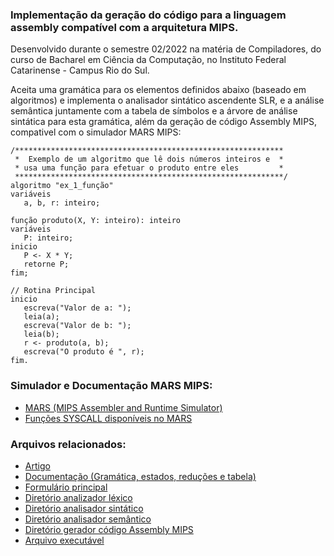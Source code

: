 ### Implementação da geração do código para a linguagem assembly compatível com a arquitetura MIPS.

Desenvolvido durante o semestre 02/2022 na matéria de Compiladores, do curso de Bacharel em Ciência da Computação, no Instituto Federal Catarinense - Campus Rio do Sul.

Aceita uma gramática para os elementos definidos abaixo (baseado em algoritmos) e implementa o analisador sintático ascendente SLR, e a análise semântica juntamente com a tabela de símbolos e a árvore de análise sintática para esta gramática, além da geração de código Assembly MIPS, compativel com o simulador MARS MIPS:
```
/************************************************************
 *  Exemplo de um algoritmo que lê dois números inteiros e  *
 * usa uma função para efetuar o produto entre eles         *
 ************************************************************/
algoritmo "ex_1_função"
variáveis
   a, b, r: inteiro;

função produto(X, Y: inteiro): inteiro
variáveis
   P: inteiro;
inicio
   P <- X * Y;
   retorne P;
fim;

// Rotina Principal
inicio
   escreva("Valor de a: ");
   leia(a);
   escreva("Valor de b: ");
   leia(b);
   r <- produto(a, b);
   escreva("O produto é ", r);
fim.
```

### Simulador e Documentação MARS MIPS:
- [MARS (MIPS Assembler and Runtime Simulator)](http://courses.missouristate.edu/KenVollmar/MARS/index.htm)
- [Funções SYSCALL disponíveis no MARS](https://courses.missouristate.edu/kenvollmar/mars/help/syscallhelp.html)

### Arquivos relacionados:
- [Artigo](docs/Compiladores%20-%20Algoritmo.pdf)
- [Documentação (Gramática, estados, reduções e tabela)](docs)
- [Formulário principal](Compilador/FormMain.cs)
- [Diretório analizador léxico](Compilador/Lexico)
- [Diretório analisador sintático](Compilador/Sintatico/Ascendente/SLR)
- [Diretório analisador semântico](Compilador/Semantico)
- [Diretório gerador código Assembly MIPS](Compilador/GeradorCódigo/MIPS)
- [Arquivo executável](Compilador/bin/Debug/Compilador.exe)
